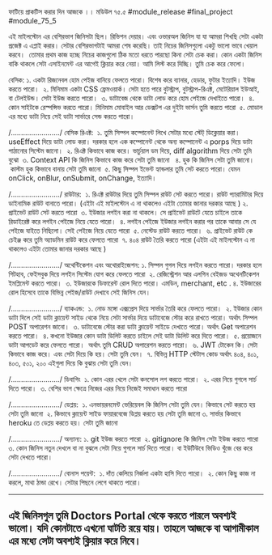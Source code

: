 ফাটিয়ে প্রাকটিস করার দিন আজকে ।। মডিউল ৭৫.৫
#module_release #final_project #module_75_5

এই মাইলস্টোন এর বেশিরভাগ জিনিসটা ছিল। রিভিশন দেয়ার। এবং ওভারঅল জিনিস যা যা আমরা শিখছি সেটা একটা প্রজেক্ট এ এপ্লাই করার। সেটার বেশিরভাগটাই আমরা শেষ করেছি। তাই নিচের জিনিসগুলো একটু ভালো ভাবে খেয়াল করবে। 
তোমার প্রথম কাজ হচ্ছে নিচের কাজগুলো ঠিক মতো ধরতে পারছো কিনা সেটা চেক করা। কোন একটা জিনিস বাকি থাকলে সেটা এসাইনমেন্ট এর আগেই ক্লিয়ার করে নেয়া। আমি লিস্ট করে দিচ্ছি। তুমি চেক করে ফেলো। 

বেসিক:
১. একটা রিজনেবল হোম পেইজ বানিয়ে ফেলতে পারো। বিশেষ করে ব্যানার, হেডার, ফুটার ইত্যাদি। ইউজ করতে পারো। 
২. মিনিমাম একটা CSS ফ্রেমওয়ার্ক। সেটা হতে পারে বুটস্ট্রাপ, বুটস্ট্রাপ-রিএক্ট, মেটেরিয়াল ইউআই, বা টেলইউন্ড। সেটা ইউজ করতে পারো। 
৩. ডাটাবেজ থেকে ডাটা লোড করে হোম পেইজে দেখাইতে পারো। 
৪. কোন সাইটকে রেস্পন্সিভ করতে পারো। মিনিমাম মোবাইল আর ডেক্সটপ এর দুইটা ভার্সন তুমি করতে পারো 
৫. মোডাল এর মধ্যে ডাটা নিয়ে সেই ডাটা সার্ভারে সেন্ড করতে পারো। 

/......................../
বেসিক রিএক্ট: 
১. তুমি সিম্পল কম্পোনেন্ট লিখে সেটার মধ্যে স্টেট্ ডিক্লেয়ার করা। useEffect দিয়ে ডাটা লোড করা। দরকার হলে এক কম্পোনেন্ট থেকে অন্য কম্পোনেন্ট এ porps দিয়ে ডাটা পাঠানোর সিস্টেম জানো। 
২. রিএক্ট কিভাবে কাজ করে। ভার্চুয়াল ডম দিয়ে, diff algorithm দিয়ে সেটা তুমি বুঝো 
৩. Context API কি জিনিস কিভাবে কাজ করে সেটা তুমি জানো  
৪. হুক কি জিনিস সেটা তুমি জানো। কাস্টম হুক কিভাবে বানায় সেটা তুমি জানো 
৫. কিছু সিম্পল ইভেন্ট হ্যান্ডলার তুমি সেট করতে পারো। যেমন onClick, onBlur, onSubmit, onChange, ইত্যাদি। 

/......................../
রাউটার: 
১. রিএক্ট রাউটার দিয়ে তুমি সিম্পল রাউট সেট করতে পারো। রাউট প্যারামিটার দিয়ে ডাইনামিক রাউট বানাতে পারো। (এইটা এই মাইলস্টোন এ না থাকলেও এইটা তোমার জানার দরকার আছে )
২. প্রাইভেট রাউট সেট করতে পারো 
৩. ইউজার লগইন করা না থাকলে। সে প্রাইভেট রাউটে যেতে চাইলে তাকে রিডাইরেক্ট করে লগইন পেইজে নিয়ে যেতে পারো। 
৪. লগইন পেইজে ইউজার লগইন করার পর তাকে আবার সে যে পেইজে যাইতে নিছিলো। সেই পেইজে নিয়ে যেতে পারো 
৫. নেস্টেড রাউট করতে পারো। 
৬. প্রাইভেট রাউট কে চেইঞ্জ করে তুমি অ্যাডমিন রাউট করে ফেলতে পারো 
৭. ৪০৪ রাউট তৈরি করতে পারো (এইটা এই মাইলস্টোন এ না থাকলেও এইটা তোমার জানার দরকার আছে )

/......................../
অথেন্টিকেশন এবং অথোরাইজেশন:
১. সিম্পল গুগল দিয়ে লগইন করতে পারো। দরকার হলে গিটহাব, ফেইসবুক দিয়ে লগইন সিস্টেম যোগ করে ফেলতে পারো 
২. রেজিস্ট্রেশন আর এলগিন বেইজড অথেনটিকেশন ইমপ্লিমেন্ট করতে পারো। 
৩. ইউজারকে ডিফারেন্ট রোল দিতে পারো। এমডিন, merchant, etc .
৪. ইউজারের রোল হিসেবে তাকে বিভিন্ন পেইজ/রাউট দেখাবে সেই জিনিস যেন। 

/......................../
ব্যাকএন্ড: 
১. নোড মঙ্গো এক্সপ্রেস দিয়ে সার্ভার তৈরি করে ফেলতে পারো। 
২. ইউজার কোন ডাটা দিলে সেই ডাটা ক্লায়েন্ট সাইড থেকে নিয়ে সেটা সার্ভার দিয়ে ডাটাবেজে স্টোর করে রাখতে পারো। অর্থাৎ সিম্পল POST অপারেশন জানো। 
৩. ডাটাবেজে স্টোর করা ডাটা ক্লায়েন্ট সাইডে দেখাতে পারো। অর্থাৎ Get অপারেশন করতে পারো। 
৪. কখনো ইউজার কোন ডাটা ডিলিট করতে চাইলে সেই ডাটা ডিলিট করে দিতে পারো। 
৫. প্রয়োজনে ডাটা আপডেট করে ফেলতে পারো। 
অর্থাৎ তুমি CRUD অপারেশন করতে পারো। 
৬. JWT টোকেন কি। সেটা কিভাবে কাজ করে। এবং সেটা দিয়ে কি হয়। সেটা তুমি যেন। 
৭. বিভিন্ন HTTP স্টেটাস কোড অর্থাৎ ৪০৪, ৪০১, ৪০৩, ৫০১, ২০০ এইগুলা দিয়ে কি বুঝায় সেটা তুমি যেন। 

/......................../
ডিবাগিং 
১. কোন এরর খেলে সেটা কনসোল লগ করতে পারো। 
২. এরর নিয়ে গুগলে সার্চ দিতে পারো। 
৩. বেশির ভাগ ক্ষেত্রে নিজের এরর নিয়ে নিজেই সমাধান করতে পারো 

/......................../
ডেপ্লয়: 
১. এনভায়রনমেন্ট ভেরিয়েবল কি জিনিস সেটা তুমি যেন। কিভাবে সেট করতে হয় সেটা তুমি জানো 
২. কিভাবে ক্লায়েন্ট সাইড ফায়ারবেজে ডিপ্লয় করতে হয় সেটা তুমি জানো
৩. সার্ভার কিভাবে heroku তে ডেপ্লয় করতে হয়। সেটা তুমি জানো 

/......................../
অন্যান্য:
১. git ইউজ করতে পারো 
২. gitignore কি জিনিস সেটা ইউজ করতে পারো 
৩. কোন জিনিস নতুন দেখলে বা না বুঝলে সেটা নিয়ে গুগলে সার্চ দিতে পারো। বা ইউটিউবে ভিডিও খুঁজে বের করে সেটা দেখতে পারো। 

/......................../
বোনাস পয়েন্ট: 
১. দাঁত কেলিয়ে নির্জলা একটা হাসি দিতে পারো। 
২. কোন কিছু কাজ না করলে, মাথা ঠান্ডা রেখে। সেটার পিছনে লেগে থাকতে পারো। 


------------------------
এই জিনিসগুল তুমি Doctors Portal থেকে করতে পারলে অবশ্যই ভালো। যদি কোনটাতে এখনো ঘাটতি রয়ে যায়। তাহলে আজকে বা আগামীকাল এর মধ্যে সেটা অবশ্যই ক্লিয়ার করে নিবে। 
----------
